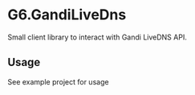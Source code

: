 # G6.GandiLiveDns
Small client library to interact with Gandi LiveDNS API.

## Usage
See example project for usage